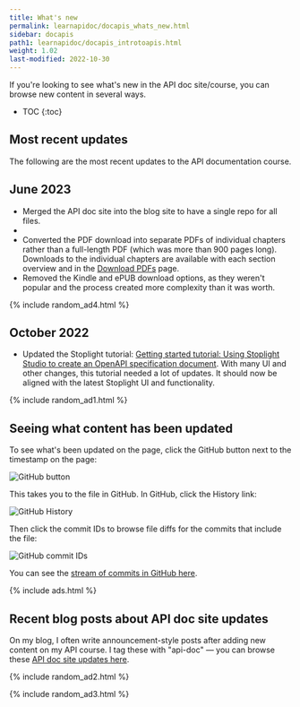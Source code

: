 ```yaml
---
title: What's new
permalink: learnapidoc/docapis_whats_new.html
sidebar: docapis
path1: learnapidoc/docapis_introtoapis.html
weight: 1.02
last-modified: 2022-10-30
---
```


If you're looking to see what's new in the API doc site/course, you can browse new content in several ways.

* TOC
{:toc}

<h2>Most recent updates</h2>

The following are the most recent updates to the API documentation course.


## June 2023

* Merged the API doc site into the blog site to have a single repo for all files.
* 
* Converted the PDF download into separate PDFs of individual chapters rather than a full-length PDF (which was more than 900 pages long). Downloads to the individual chapters are available with each section overview and in the [Download  PDFs](download.html) page. 
* Removed the Kindle and ePUB download options, as they weren't popular and the process created more complexity than it was worth.

{% include random_ad4.html %}

## October 2022

* Updated the Stoplight tutorial: [Getting started tutorial: Using Stoplight Studio to create an OpenAPI specification document](pubapis_openapis_quickstart_stoplight.html). With many UI and other changes, this tutorial needed a lot of updates. It should now be aligned with the latest Stoplight UI and functionality.

{% include random_ad1.html %}

## Seeing what content has been updated

To see what's been updated on the page, click the GitHub button next to the timestamp on the page:

<img class="small_medium" src="{{site.api_media}}/github_button_whats_new.png" alt="GitHub button" />

This takes you to the file in GitHub. In GitHub, click the History link:

<img class="small_medium" src="{{site.api_media}}/github_history_view.png" alt="GitHub History" />

Then click the commit IDs to browse file diffs for the commits that include the file:

<img class="small_medium" src="{{site.api_media}}/github_commit_ids.png" alt="GitHub commit IDs" />

You can see the [stream of commits in GitHub here](https://github.com/tomjoht/learnapidoc/commits/main).

{% include ads.html %}

## Recent blog posts about API doc site updates

On my blog, I often write announcement-style posts after adding new content on my API course. I tag these with "api-doc" &mdash; you can browse these [API doc site updates here](https://idratherbewriting.com/category-apidoc-site-updates/).

{% include random_ad2.html %}

{% include random_ad3.html %}
